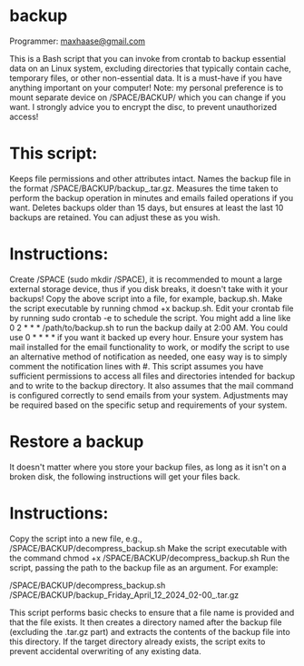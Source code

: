 # backup
Programmer: maxhaase@gmail.com

This is a Bash script that you can invoke from crontab to backup essential data on an Linux system, excluding directories that typically contain cache, temporary files, or other non-essential data. It is a must-have if you have anything important on your computer! 
Note: my personal preference is to mount separate device on /SPACE/BACKUP/ which you can change if you want. I strongly advice you to encrypt the disc, to prevent unauthorized access! 

# This script:

Keeps file permissions and other attributes intact.
Names the backup file in the format /SPACE/BACKUP/backup_<DayOfWeek>_<Month>_<Day>_<Year>_<time>.tar.gz.
Measures the time taken to perform the backup operation in minutes and emails failed operations if you want.
Deletes backups older than 15 days, but ensures at least the last 10 backups are retained. You can adjust these as you wish. 

# Instructions:

Create /SPACE (sudo mkdir /SPACE), it is recommended to mount a large external storage device, thus if you disk breaks, it doesn't take with it your backups! 
Copy the above script into a file, for example, backup.sh.
Make the script executable by running chmod +x backup.sh.
Edit your crontab file by running sudo crontab -e to schedule the script. You might add a line like 0 2 * * * /path/to/backup.sh to run the backup daily at 2:00 AM. You could use 0 * * * * if you want it backed up every hour. 
Ensure your system has mail installed for the email functionality to work, or modify the script to use an alternative method of notification as needed, one easy way is to simply comment the notification lines with #. 
This script assumes you have sufficient permissions to access all files and directories intended for backup and to write to the backup directory. It also assumes that the mail command is configured correctly to send emails from your system. Adjustments may be required based on the specific setup and requirements of your system.

# Restore a backup

It doesn't matter where you store your backup files, as long as it isn't on a broken disk, the following instructions will get your files back. 

# Instructions:
Copy the script into a new file, e.g., /SPACE/BACKUP/decompress_backup.sh
Make the script executable with the command chmod +x /SPACE/BACKUP/decompress_backup.sh
Run the script, passing the path to the backup file as an argument. For example:

/SPACE/BACKUP/decompress_backup.sh /SPACE/BACKUP/backup_Friday_April_12_2024_02-00_.tar.gz

This script performs basic checks to ensure that a file name is provided and that the file exists. It then creates a directory named after the backup file (excluding the .tar.gz part) and extracts the contents of the backup file into this directory. If the target directory already exists, the script exits to prevent accidental overwriting of any existing data.

